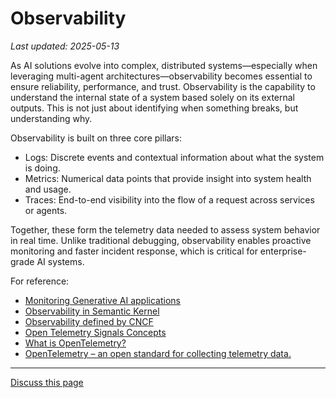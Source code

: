 # Observability

_Last updated: 2025-05-13_

As AI solutions evolve into complex, distributed systems—especially when
leveraging multi-agent architectures—observability becomes essential to ensure
reliability, performance, and trust. Observability is the capability to
understand the internal state of a system based solely on its external outputs.
This is not just about identifying when something breaks, but understanding why.

Observability is built on three core pillars:

- Logs: Discrete events and contextual information about what the system is
  doing.
- Metrics: Numerical data points that provide insight into system health and
  usage.
- Traces: End-to-end visibility into the flow of a request across services or
  agents.

Together, these form the telemetry data needed to assess system behavior in real
time. Unlike traditional debugging, observability enables proactive monitoring
and faster incident response, which is critical for enterprise-grade AI systems.

For reference:

- [Monitoring Generative AI applications](https://learn.microsoft.com/en-us/ai/playbook/technology-guidance/generative-ai/mlops-in-openai/monitoring/monitoring)
- [Observability in Semantic Kernel](https://learn.microsoft.com/en-us/semantic-kernel/concepts/enterprise-readiness/observability/)
- [Observability defined by CNCF](https://www.cncf.io/blog/2024/06/25/your-guide-to-observability-engineering-in-2024/)
- [Open Telemetry Signals Concepts](https://opentelemetry.io/docs/concepts/signals/)
- [What is OpenTelemetry?](https://opentelemetry.io/docs/what-is-opentelemetry/)
- [OpenTelemetry – an open standard for collecting telemetry data.](https://opentelemetry.io/)


---
<a class="github-button" href="https://github.com/microsoft/multi-agent-reference-architecture/discussions/new?category=q-a&body=Source: [Observability](https://github.com/microsoft/multi-agent-reference-architecture/blob/main/docs/observability/Observability.md)" data-icon="octicon-comment-discussion" target="_blank" data-size="large" aria-label="Discuss buttons/github-buttons on GitHub">Discuss this page</a>  <script async defer src="https://buttons.github.io/buttons.js"></script>